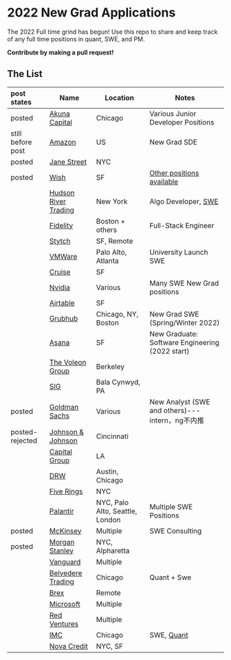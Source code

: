 # 2022 New Grad Applications

The 2022 Full time grind has begun! Use this repo to share and keep track of any full time positions in quant, SWE, and PM.  

**Contribute by making a pull request!**  

## The List

|post states| Name  |  Location |  Notes |
|:---|---|---|-------------|
|posted|[Akuna Capital](https://akunacapital.com/careers?experience=junior&department=development#careers) | Chicago | Various Junior Developer Positions |
|still before post|[Amazon](https://www.amazon.jobs/en/jobs/1558079/software-development-engineer-2022-us?cmpid=SPLICX0248M&utm_source=linkedin.com&utm_campaign=cxro&utm_medium=social_media&utm_content=job_posting&ss=paid) | US | New Grad SDE |
|posted|[Jane Street](https://www.janestreet.com/join-jane-street/position/5311286002/) | NYC | |
|posted|[Wish](https://jobs.smartrecruiters.com/Wish/743999745330820)| SF | [Other positions available](https://www.wish.com/careers/jobs) |
||[Hudson River Trading](https://www.hudsonrivertrading.com/careers/job/?gh_jid=82675)| New York | Algo Developer, [SWE](https://www.hudsonrivertrading.com/careers/job/?gh_jid=86641) |
||[Fidelity](https://jobs.fidelity.com/job-details/13162494/2021-2022-undergraduates-full-stack-engineer-merrimack-nh/)| Boston + others | Full-Stack Engineer |
||[Stytch](https://jobs.ashbyhq.com/stytch/b4ee9734-3657-4393-8eca-269ae179d7eb) | SF, Remote | |
||[VMWare](https://careers.vmware.com/new-graduates/jobs/R2111971?lang=en-us) | Palo Alto, Atlanta | University Launch SWE |
||[Cruise](https://boards.greenhouse.io/cruise/jobs/2364685) | SF | |
||[Nvidia](https://nvidia.wd5.myworkdayjobs.com/UniversityJobs/) | Various | Many SWE New Grad positions |
||[Airtable](https://boards.greenhouse.io/airtable/jobs/5311220002?) | SF | |
||[Grubhub](https://careers-grubhub.icims.com/jobs/11919/software-engineer-i/job) | Chicago, NY, Boston | New Grad SWE (Spring/Winter 2022) |
||[Asana](https://boards.greenhouse.io/earlycareerprograms/jobs/3261084) | SF | New Graduate: Software Engineering (2022 start)
||[The Voleon Group](https://jobs.lever.co/voleon/a059b894-b468-4fb1-a86f-36fb63afe3a5) | Berkeley | |
||[SIG](https://careers.sig.com/job/5471/Software-Developer-Campus-2022-Start) | Bala Cynwyd, PA | |
|posted|[Goldman Sachs](https://www.goldmansachs.com/careers/students/programs/americas/new-analyst-program.html) | Various | New Analyst (SWE and others)---intern，ng不内推|
|posted-rejected|[Johnson & Johnson](https://jobs.jnj.com/jobs/2005853988W?lang=en-us&previousLocale=en-US) | Cincinnati | |
||[Capital Group](https://jobs.capitalgroup.com/job/Los-Angeles-New-Grad-Software-Development-Engineer-I-CA-90071/740361000/) | LA | |
||[DRW](https://drw.com/careers/job/1881596) | Austin, Chicago | |
||[Five Rings](https://jobs.jobvite.com/fiverings/job/oxvBffwC) | NYC | |
||[Palantir](https://www.palantir.com/careers/) | NYC, Palo Alto, Seattle, London | Multiple SWE Positions | 
|posted|[McKinsey](https://www.mckinsey.com/careers/search-jobs/jobs/analyst-softwareengineerdataengineerdatascientist-campusstudents-41876) | Multiple | SWE Consulting |
|posted|[Morgan Stanley](https://www.morganstanley.com/careers/career-opportunities-search#) | NYC, Alpharetta | |
||[Vanguard](https://www.vanguardjobs.com/job-search-results/?category=Technology&level%5B%5D=Student%20%26%20Recent%20Graduates) | Multiple | |
||[Belvedere Trading](http://www.belvederetrading.com/jobs/) | Chicago | Quant + Swe |
||[Brex](https://www.brex.com/careers/engineering/5319155002?gh_jid=5319155002)| Remote | |
||[Microsoft](https://careers.microsoft.com/us/en/job/1085245/Software-Engineering-Full-time-Opportunities-for-University-Graduates) | Multiple | |
||[Red Ventures](https://careers.redventures.com/positions.html?team=college&office=&brand=) | Multiple | |
||[IMC](https://careers.imc.com/us/en/job/REQ-01188/Graduate-Software-Engineer) | Chicago | SWE, [Quant](https://careers.imc.com/us/en/job/REQ-01184/Graduate-Quant-Trader) |
||[Nova Credit](https://jobs.lever.co/neednova/27786c27-5092-43ae-b287-44ccfa72511f) | NYC, SF | |
